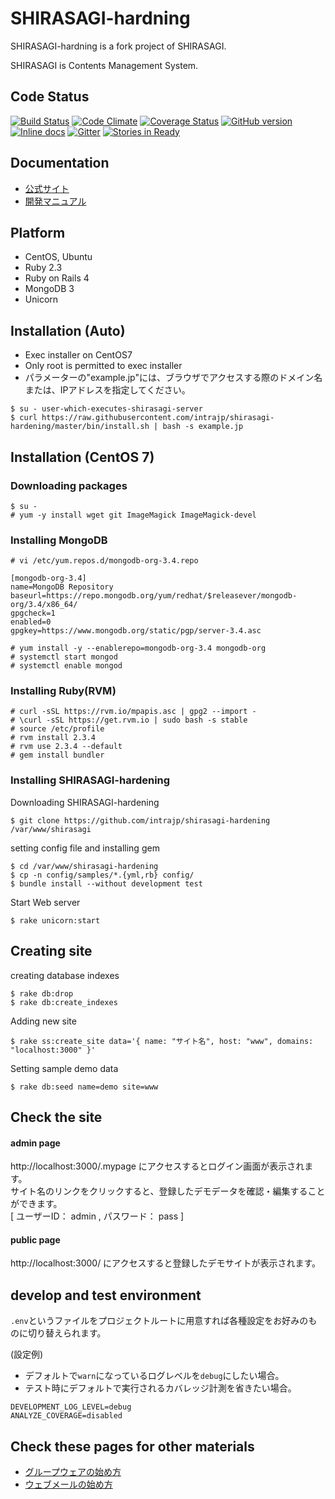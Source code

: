 SHIRASAGI-hardning
=========
SHIRASAGI-hardning is a fork project of SHIRASAGI.

SHIRASAGI is Contents Management System.

Code Status
-----------

[![Build Status](https://travis-ci.org/shirasagi/shirasagi.svg?branch=master)](https://travis-ci.org/shirasagi/shirasagi)
[![Code Climate](https://codeclimate.com/github/shirasagi/shirasagi/badges/gpa.svg)](https://codeclimate.com/github/shirasagi/shirasagi)
[![Coverage Status](https://coveralls.io/repos/shirasagi/shirasagi/badge.png)](https://coveralls.io/r/shirasagi/shirasagi)
[![GitHub version](https://badge.fury.io/gh/shirasagi%2Fshirasagi.svg)](http://badge.fury.io/gh/shirasagi%2Fshirasagi)
[![Inline docs](http://inch-ci.org/github/shirasagi/shirasagi.png?branch=master)](http://inch-ci.org/github/shirasagi/shirasagi)
[![Gitter](https://badges.gitter.im/Join%20Chat.svg)](https://gitter.im/shirasagi/shirasagi?utm_source=badge&utm_medium=badge&utm_campaign=pr-badge&utm_content=badge)
[![Stories in Ready](https://badge.waffle.io/shirasagi/shirasagi.svg?label=ready&title=Ready)](http://waffle.io/shirasagi/shirasagi)

Documentation
-------------

- [公式サイト](http://ss-proj.org/)
- [開発マニュアル](http://shirasagi.github.io/)

Platform
--------

- CentOS, Ubuntu
- Ruby 2.3
- Ruby on Rails 4
- MongoDB 3
- Unicorn

Installation (Auto)
-------------------

- Exec installer on CentOS7<br />
- Only root is permitted to exec installer<br />
- パラメーターの"example.jp"には、ブラウザでアクセスする際のドメイン名または、IPアドレスを指定してください。<br />

```
$ su - user-which-executes-shirasagi-server
$ curl https://raw.githubusercontent.com/intrajp/shirasagi-hardening/master/bin/install.sh | bash -s example.jp
```

Installation (CentOS 7)
-----------------------

### Downloading packages

```
$ su -
# yum -y install wget git ImageMagick ImageMagick-devel
```

### Installing MongoDB

```
# vi /etc/yum.repos.d/mongodb-org-3.4.repo
```

```
[mongodb-org-3.4]
name=MongoDB Repository
baseurl=https://repo.mongodb.org/yum/redhat/$releasever/mongodb-org/3.4/x86_64/
gpgcheck=1
enabled=0
gpgkey=https://www.mongodb.org/static/pgp/server-3.4.asc
```

```
# yum install -y --enablerepo=mongodb-org-3.4 mongodb-org
# systemctl start mongod
# systemctl enable mongod
```

### Installing Ruby(RVM)

```
# curl -sSL https://rvm.io/mpapis.asc | gpg2 --import -
# \curl -sSL https://get.rvm.io | sudo bash -s stable
# source /etc/profile
# rvm install 2.3.4
# rvm use 2.3.4 --default
# gem install bundler
```

### Installing SHIRASAGI-hardening

Downloading SHIRASAGI-hardening

```
$ git clone https://github.com/intrajp/shirasagi-hardening /var/www/shirasagi
```

setting config file and installing gem

```
$ cd /var/www/shirasagi-hardening
$ cp -n config/samples/*.{yml,rb} config/
$ bundle install --without development test
```

Start Web server

```
$ rake unicorn:start
```

## Creating site 

creating database indexes

```
$ rake db:drop
$ rake db:create_indexes
```

Adding new site

```
$ rake ss:create_site data='{ name: "サイト名", host: "www", domains: "localhost:3000" }'
```

Setting sample demo data

```
$ rake db:seed name=demo site=www
```

## Check the site 

#### admin page 

http://localhost:3000/.mypage にアクセスするとログイン画面が表示されます。<br />
サイト名のリンクをクリックすると、登録したデモデータを確認・編集することができます。<br />
[ ユーザーID： admin , パスワード： pass ]

#### public page 

http://localhost:3000/ にアクセスすると登録したデモサイトが表示されます。

## develop and test environment

`.env`というファイルをプロジェクトルートに用意すれば各種設定をお好みのものに切り替えられます。

(設定例)

- デフォルトで`warn`になっているログレベルを`debug`にしたい場合。
- テスト時にデフォルトで実行されるカバレッジ計測を省きたい場合。

```
DEVELOPMENT_LOG_LEVEL=debug
ANALYZE_COVERAGE=disabled
```

## Check these pages for other materials 

- [グループウェアの始め方](http://shirasagi.github.io/start/gws.html)
- [ウェブメールの始め方](http://shirasagi.github.io/start/webmail.html)
